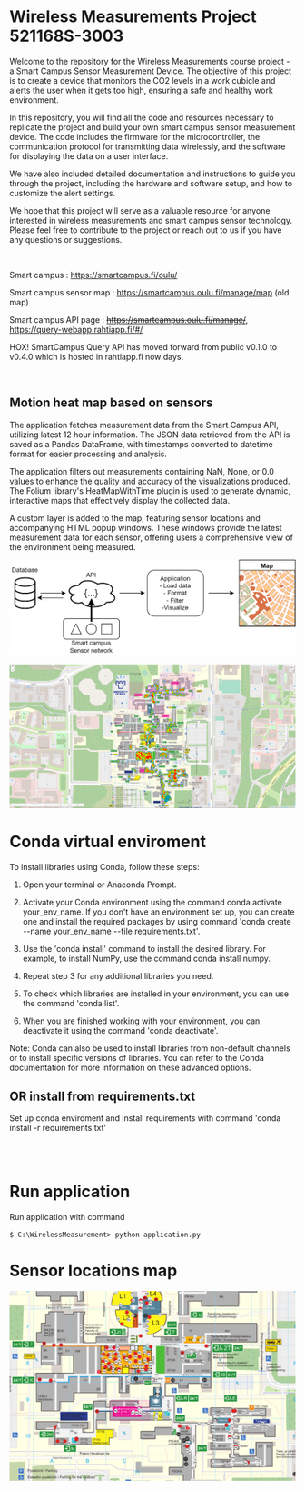 # Wireless Measurements Project 521168S-3003

Welcome to the repository for the Wireless Measurements course project - a Smart Campus Sensor Measurement Device. The objective of this project is to create a device that monitors the CO2 levels in a work cubicle and alerts the user when it gets too high, ensuring a safe and healthy work environment.

In this repository, you will find all the code and resources necessary to replicate the project and build your own smart campus sensor measurement device. The code includes the firmware for the microcontroller, the communication protocol for transmitting data wirelessly, and the software for displaying the data on a user interface.

We have also included detailed documentation and instructions to guide you through the project, including the hardware and software setup, and how to customize the alert settings.

We hope that this project will serve as a valuable resource for anyone interested in wireless measurements and smart campus sensor technology. Please feel free to contribute to the project or reach out to us if you have any questions or suggestions.

<br />

Smart campus : https://smartcampus.fi/oulu/

Smart campus sensor map : https://smartcampus.oulu.fi/manage/map (old map)

Smart campus API page : ~~https://smartcampus.oulu.fi/manage/~~, https://query-webapp.rahtiapp.fi/#/

HOX! SmartCampus Query API has moved forward from public v0.1.0 to v0.4.0 which is hosted in rahtiapp.fi now days.
 

<br />

## Motion heat map based on sensors

The application fetches measurement data from the Smart Campus API, utilizing latest 12 hour information. The JSON data retrieved from the API is saved as a Pandas DataFrame, with timestamps converted to datetime format for easier processing and analysis.

The application filters out measurements containing NaN, None, or 0.0 values to enhance the quality and accuracy of the visualizations produced. The Folium library's HeatMapWithTime plugin is used to generate dynamic, interactive maps that effectively display the collected data.

A custom layer is added to the map, featuring sensor locations and accompanying HTML popup windows. These windows provide the latest measurement data for each sensor, offering users a comprehensive view of the environment being measured.

![Motion map](img/smartcampus.png)

![Motion map](img/application.png)



# Conda virtual enviroment 

To install libraries using Conda, follow these steps:

1. Open your terminal or Anaconda Prompt.

2. Activate your Conda environment using the command conda activate your_env_name. If you don't have an environment set up, you can create one and install the required packages by using command 'conda create --name your_env_name --file requirements.txt'.

3. Use the 'conda install' command to install the desired library. For example, to install NumPy, use the command conda install numpy.

4. Repeat step 3 for any additional libraries you need.

5. To check which libraries are installed in your environment, you can use the command 'conda list'.

6. When you are finished working with your environment, you can deactivate it using the command 'conda deactivate'.

Note: Conda can also be used to install libraries from non-default channels or to install specific versions of libraries. You can refer to the Conda documentation for more information on these advanced options.

## OR install from requirements.txt

Set up conda enviroment and install requirements with command 'conda install -r requirements.txt'

<br />
<br />

# Run application
Run application with command

```console
$ C:\WirelessMeasurement> python application.py
```

# Sensor locations map

![Part of the university map with sensor locations, example](img/map.PNG)


